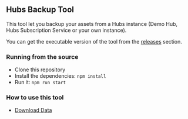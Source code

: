 ## Hubs Backup Tool

This tool let you backup your assets from a Hubs instance (Demo Hub, Hubs Subscription Service or your own instance).

You can get the executable version of the tool from the [releases](https://github.com/Hubs-Foundation/Hubs-Backup-Tool/releases/latest) section. 

### Running from the source
- Clone this repository
- Install the dependencies: `npm install`
- Run it: `npm run start`

### How to use this tool
- [Download Data](https://github.com/Hubs-Foundation/hubs-docs/blob/master/docs/download-data.md)

